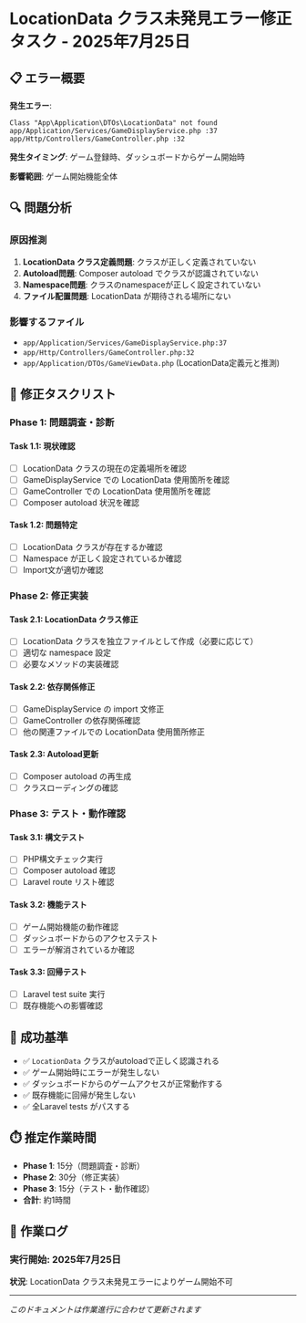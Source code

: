# LocationData クラス未発見エラー修正タスク - 2025年7月25日

## 📋 エラー概要

**発生エラー**: 
```
Class "App\Application\DTOs\LocationData" not found
app/Application/Services/GameDisplayService.php :37
app/Http/Controllers/GameController.php :32
```

**発生タイミング**: ゲーム登録時、ダッシュボードからゲーム開始時

**影響範囲**: ゲーム開始機能全体

## 🔍 問題分析

### 原因推測
1. **LocationData クラス定義問題**: クラスが正しく定義されていない
2. **Autoload問題**: Composer autoload でクラスが認識されていない  
3. **Namespace問題**: クラスのnamespaceが正しく設定されていない
4. **ファイル配置問題**: LocationData が期待される場所にない

### 影響するファイル
- `app/Application/Services/GameDisplayService.php:37`
- `app/Http/Controllers/GameController.php:32`
- `app/Application/DTOs/GameViewData.php` (LocationData定義元と推測)

## 📅 修正タスクリスト

### Phase 1: 問題調査・診断

#### Task 1.1: 現状確認
- [ ] LocationData クラスの現在の定義場所を確認
- [ ] GameDisplayService での LocationData 使用箇所を確認
- [ ] GameController での LocationData 使用箇所を確認
- [ ] Composer autoload 状況を確認

#### Task 1.2: 問題特定
- [ ] LocationData クラスが存在するか確認
- [ ] Namespace が正しく設定されているか確認
- [ ] Import文が適切か確認

### Phase 2: 修正実装

#### Task 2.1: LocationData クラス修正
- [ ] LocationData クラスを独立ファイルとして作成（必要に応じて）
- [ ] 適切な namespace 設定
- [ ] 必要なメソッドの実装確認

#### Task 2.2: 依存関係修正
- [ ] GameDisplayService の import 文修正
- [ ] GameController の依存関係確認
- [ ] 他の関連ファイルでの LocationData 使用箇所修正

#### Task 2.3: Autoload更新
- [ ] Composer autoload の再生成
- [ ] クラスローディングの確認

### Phase 3: テスト・動作確認

#### Task 3.1: 構文テスト
- [ ] PHP構文チェック実行
- [ ] Composer autoload 確認
- [ ] Laravel route リスト確認

#### Task 3.2: 機能テスト
- [ ] ゲーム開始機能の動作確認
- [ ] ダッシュボードからのアクセステスト
- [ ] エラーが解消されているか確認

#### Task 3.3: 回帰テスト
- [ ] Laravel test suite 実行
- [ ] 既存機能への影響確認

## 🎯 成功基準

- ✅ `LocationData` クラスがautoloadで正しく認識される
- ✅ ゲーム開始時にエラーが発生しない
- ✅ ダッシュボードからのゲームアクセスが正常動作する
- ✅ 既存機能に回帰が発生しない
- ✅ 全Laravel tests がパスする

## ⏱️ 推定作業時間

- **Phase 1**: 15分（問題調査・診断）
- **Phase 2**: 30分（修正実装）  
- **Phase 3**: 15分（テスト・動作確認）
- **合計**: 約1時間

## 📝 作業ログ

### 実行開始: 2025年7月25日

**状況**: LocationData クラス未発見エラーによりゲーム開始不可

---

*このドキュメントは作業進行に合わせて更新されます*